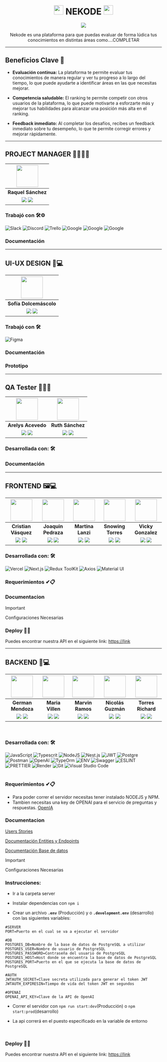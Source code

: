 <h1 align = "center"> <img src="https://i.imgur.com/3gWep0X.png" width=30> NEKODE <img src="https://i.imgur.com/3gWep0X.png" width=30>  </h1>
<p align = "center"><img src="https://i.imgur.com/3gWep0X.png" /></p>
<p align = "center"> Nekode es una plataforma para que puedas evaluar de forma lúdica tus conocimientos en distintas áreas como....COMPLETAR</p>
<hr>

## Beneficios Clave 🚀 

- **Evaluación continua:** La plataforma te permite evaluar tus conocimientos de manera regular y ver tu progreso a lo largo del tiempo, lo que puede ayudarte a identificar áreas en las que necesitas mejorar.

- **Competencia saludable:** El ranking te permite competir con otros usuarios de la plataforma, lo que puede motivarte a esforzarte más y mejorar tus habilidades para alcanzar una posición más alta en el ranking.

- **Feedback inmediato:** Al completar los desafíos, recibes un feedback inmediato sobre tu desempeño, lo que te permite corregir errores y mejorar rápidamente.

<hr>

## PROJECT MANAGER 🕵️‍♂️👩‍💻
| <img  src="https://i.imgur.com/XQz5wqd.jpg" width=70> |
|:-:|
| **Raquel Sánchez** |
| <a href=""><img src="https://img.shields.io/badge/github-%23121011.svg?&style=for-the-badge&logo=github&logoColor=white"/></a> <a href=""><img src="https://img.shields.io/badge/LinkedIn-0A66C2.svg?style=for-the-badge&logo=LinkedIn&logoColor=white"/></a> |

### Trabajó con 🛠️⚙
![Slack](https://img.shields.io/badge/Slack-4A154B.svg?style=for-the-badge&logo=Slack&logoColor=white)
![Discord](https://img.shields.io/badge/Discord-5865F2.svg?style=for-the-badge&logo=Discord&logoColor=white)
![Trello](https://img.shields.io/badge/Trello-0052CC.svg?style=for-the-badge&logo=Trello&logoColor=white)
![Google](https://img.shields.io/badge/Google%20Docs-4285F4.svg?style=for-the-badge&logo=Google-Docs&logoColor=white)
![Google](https://img.shields.io/badge/Google%20Calendar-4285F4.svg?style=for-the-badge&logo=Google-Calendar&logoColor=white)
![Google](https://img.shields.io/badge/Google%20Meet-00897B.svg?style=for-the-badge&logo=Google-Meet&logoColor=white)


### Documentación

<hr>

## UI-UX DESIGN 🎨💻
| <img  src="https://i.imgur.com/g4FXShv.png" width=70> |
|:-:|
| **Sofía Dolcemáscolo** |
| <a href=""><img src="https://img.shields.io/badge/github-%23121011.svg?&style=for-the-badge&logo=github&logoColor=white"/></a> <a href=""><img src="https://img.shields.io/badge/linkedin%20-%230077B5.svg?&style=for-the-badge&logo=linkedin&logoColor=white"/></a> |
### Trabajó con 🛠️
![Figma](https://img.shields.io/badge/Figma-F24E1E.svg?style=for-the-badge&logo=Figma&logoColor=white)


### Documentación

### Prototipo

<hr>

## QA Tester 🧪👨‍💻
| <img  src="https://i.imgur.com/o4QhzO8.jpg" width=70> |<img  src="https://i.imgur.com/DA0v86M.jpg" width=70> |
|:-:|:-:|
| **Arelys Acevedo** |**Ruth Sánchez** |
| <a href="1"><img src="https://img.shields.io/badge/github-%23121011.svg?&style=for-the-badge&logo=github&logoColor=white"/></a> <a href="1"><img src="https://img.shields.io/badge/linkedin%20-%230077B5.svg?&style=for-the-badge&logo=linkedin&logoColor=white"/></a> | <a href="2"><img src="https://img.shields.io/badge/github-%23121011.svg?&style=for-the-badge&logo=github&logoColor=white"/></a> <a href="2"><img src="https://img.shields.io/badge/linkedin%20-%230077B5.svg?&style=for-the-badge&logo=linkedin&logoColor=white"/></a> |

### Desarrollada con: 🛠️
### Documentación

<hr>


## FRONTEND 🖼️💻
| <img src="https://i.imgur.com/Zugll9X.jpg" width=70> | <img src="https://i.imgur.com/GkROevX.jpg" width=70> | <img src="https://i.imgur.com/nkoku4o.png" width=70> |<img src="https://i.imgur.com/J9fHHwv.jpg" width=70> | <img src="https://i.imgur.com/xzHOBdA.jpg" width=70> | 
|:-:|:-:|:-:|:-:|:-:|
| **Cristian Vásquez** | **Joaquin Pedraza** | **Martina Lanzi** | **Snowing Torres** | **Vicky Gonzalez** | 
| <a href="1"><img src="https://img.shields.io/badge/github-%23121011.svg?&style=for-the-badge&logo=github&logoColor=white"/></a> <a href="1"><img src="https://img.shields.io/badge/linkedin%20-%230077B5.svg?&style=for-the-badge&logo=linkedin&logoColor=white"/></a> | <a href="2"><img src="https://img.shields.io/badge/github-%23121011.svg?&style=for-the-badge&logo=github&logoColor=white"/></a> <a href="2"><img src="https://img.shields.io/badge/linkedin%20-%230077B5.svg?&style=for-the-badge&logo=linkedin&logoColor=white"/></a> | <a href="3"><img src="https://img.shields.io/badge/github-%23121011.svg?&style=for-the-badge&logo=github&logoColor=white"/></a> <a href="3"><img src="https://img.shields.io/badge/linkedin%20-%230077B5.svg?&style=for-the-badge&logo=linkedin&logoColor=white"/></a> | <a href="4"><img src="https://img.shields.io/badge/github-%23121011.svg?&style=for-the-badge&logo=github&logoColor=white"/></a> <a href="4"><img src="https://img.shields.io/badge/linkedin%20-%230077B5.svg?&style=for-the-badge&logo=linkedin&logoColor=white"/></a> | <a href="5"><img src="https://img.shields.io/badge/github-%23121011.svg?&style=for-the-badge&logo=github&logoColor=white"/></a> <a href="5"><img src="https://img.shields.io/badge/linkedin%20-%230077B5.svg?&style=for-the-badge&logo=linkedin&logoColor=white"/></a> |
### Desarrollada con: 🛠️
![Vercel](https://img.shields.io/badge/Vercel-000000.svg?style=for-the-badge&logo=Vercel&logoColor=white)
![Next.js](https://img.shields.io/badge/Next.js-000000.svg?style=for-the-badge&logo=nextdotjs&logoColor=white)
![Redux ToolKit](https://img.shields.io/badge/Redux-764ABC.svg?style=for-the-badge&logo=Redux&logoColor=white)
![Axios](https://img.shields.io/badge/Axios-5A29E4.svg?style=for-the-badge&logo=Axios&logoColor=white)
![Material UI](https://img.shields.io/badge/Material%20Design-757575.svg?style=for-the-badge&logo=Material-Design&logoColor=white)


### Requerimientos ✔📋

### Documentacion

> [!IMPORTANT]
> Configuraciones Necesarias


### Deploy 🚀🚀
Puedes encontrar nuestra API en el siguiente link: [https://link](https://s13-02-m-node-react.vercel.app)

<hr>

## BACKEND 🧠💻
| <img src="https://i.imgur.com/jjsRe6Y.jpg" width=70> | <img src="https://i.imgur.com/t8pGPpP.jpg" width=70> | <img src="https://i.imgur.com/figyLvY.png" width=70> |<img src="https://i.imgur.com/PtF1jgb.jpg" width=70> | <img src="https://i.imgur.com/YCOQckz.png" width=70> | 
|:-:|:-:|:-:|:-:|:-:|
| **German Mendoza** | **Maria Villen** | **Marvin Ramos** | **Nicolás Guzmán** | **Torres Richard** | 
| <a href="1"><img src="https://img.shields.io/badge/github-%23121011.svg?&style=for-the-badge&logo=github&logoColor=white"/></a> <a href="1"><img src="https://img.shields.io/badge/linkedin%20-%230077B5.svg?&style=for-the-badge&logo=linkedin&logoColor=white"/></a> | <a href="2"><img src="https://img.shields.io/badge/github-%23121011.svg?&style=for-the-badge&logo=github&logoColor=white"/></a> <a href="2"><img src="https://img.shields.io/badge/linkedin%20-%230077B5.svg?&style=for-the-badge&logo=linkedin&logoColor=white"/></a> | <a href="3"><img src="https://img.shields.io/badge/github-%23121011.svg?&style=for-the-badge&logo=github&logoColor=white"/></a> <a href="3"><img src="https://img.shields.io/badge/linkedin%20-%230077B5.svg?&style=for-the-badge&logo=linkedin&logoColor=white"/></a> | <a href="4"><img src="https://img.shields.io/badge/github-%23121011.svg?&style=for-the-badge&logo=github&logoColor=white"/></a> <a href="4"><img src="https://img.shields.io/badge/linkedin%20-%230077B5.svg?&style=for-the-badge&logo=linkedin&logoColor=white"/></a> | <a href="5"><img src="https://img.shields.io/badge/github-%23121011.svg?&style=for-the-badge&logo=github&logoColor=white"/></a> <a href="5"><img src="https://img.shields.io/badge/linkedin%20-%230077B5.svg?&style=for-the-badge&logo=linkedin&logoColor=white"/></a> |

<br/>

### Desarrollada con: 🛠️

![JavaScript](https://img.shields.io/badge/JavaScript-F7DF1E.svg?style=for-the-badge&logo=JavaScript&logoColor=black)
![Typescrit](https://img.shields.io/badge/TypeScript-3178C6.svg?style=for-the-badge&logo=TypeScript&logoColor=white)
![NodeJS](https://img.shields.io/badge/Node.js-339933.svg?style=for-the-badge&logo=nodedotjs&logoColor=white)
![Nest.js](https://img.shields.io/badge/NestJS-E0234E.svg?style=for-the-badge&logo=NestJS&logoColor=white)
![JWT](https://img.shields.io/badge/JSON%20Web%20Tokens-000000.svg?style=for-the-badge&logo=JSON-Web-Tokens&logoColor=white)
![Postgre](https://img.shields.io/badge/PostgreSQL-4169E1.svg?style=for-the-badge&logo=PostgreSQL&logoColor=white)
![Postman](https://img.shields.io/badge/Postman-FF6C37.svg?style=for-the-badge&logo=Postman&logoColor=white)
![OpenAI](https://img.shields.io/badge/OpenAI-412991.svg?style=for-the-badge&logo=OpenAI&logoColor=white)
![TypeOrm](https://img.shields.io/badge/Typeform-262627.svg?style=for-the-badge&logo=Typeform&logoColor=white)
![ENV](https://img.shields.io/badge/.ENV-ECD53F.svg?style=for-the-badge&logo=dotenv&logoColor=black)
![Swagger](https://img.shields.io/badge/Swagger-85EA2D.svg?style=for-the-badge&logo=Swagger&logoColor=black)
![ESLINT](https://img.shields.io/badge/ESLint-4B32C3.svg?style=for-the-badge&logo=ESLint&logoColor=white)
![PRETTIER](https://img.shields.io/badge/Prettier-F7B93E.svg?style=for-the-badge&logo=Prettier&logoColor=black)
![Render](https://img.shields.io/badge/Render-46E3B7.svg?style=for-the-badge&logo=Render&logoColor=white)
![Git](https://img.shields.io/badge/Git-F05032.svg?style=for-the-badge&logo=Git&logoColor=white)
![Visual Studio Code](https://img.shields.io/badge/Visual%20Studio%20Code-007ACC.svg?style=for-the-badge&logo=Visual-Studio-Code&logoColor=white)
<br/>
<br/>

### Requerimientos ✔📋
- Para poder correr el servidor necesitas tener instalado NODEJS y NPM.
- Tambien necesitas una key de OPENAI para el servicio de preguntas y respuestas. <a href="https://www.openai.com/">OpenIA</a>


### Documentacion

[Users Stories](https://docs.google.com/document/d/16x0sYgoeFEt4D3vPSPaTOTju1cOy-13f/edit?usp=sharing&ouid=100530841611688647093&rtpof=true&sd=true)

[Documentación Entities y Endpoints](https://docs.google.com/document/d/1LmHfukfJfrR7wwEu7PBfiBvKXNnC6x1x5zCYGRiF4yE/edit?usp=sharing)

[Documentación Base de datos](https://drive.google.com/file/d/1--KIXqEQqCCLTVGoBLSqCeAxpzBUNFjs/view?usp=sharing)
<br/>

> [!IMPORTANT]
> Configuraciones Necesarias

### Instrucciones:

  - Ir a la carpeta server

  - Instalar dependencias con ```npm i```

  - Crear un archivo **`.env`** (Producción) y o **`.development.env`** (desarrollo) con las siguientes variables:

  ```env
#SERVER
PORT=Puerto en el cual se va a ejecutar el servidor

#DB
POSTGRES_DB=Nombre de la base de datos de PostgreSQL a utilizar
POSTGRES_USER=Nombre de usuario de PostgreSQL
POSTGRES_PASSWORD=Contraseña del usuario de PostgreSQL
POSTGRES_HOST=Host donde se encuentra la base de datos de PostgreSQL
POSTGRES_PORT=Puerto en el que se ejecuta la base de datos de PostgreSQL

#AUTH
JWTAUTH_SECRET=Clave secreta utilizada para generar el token JWT
JWTAUTH_EXPIRESIN=Tiempo de vida del token JWT en segundos

#OPENAI
OPENAI_API_KEY=Clave de la API de OpenAI
  ```
  
  - Correr el servidor con ```npm run start:dev```(Producción) o ```npm start:prod```(desarrollo)

  - La api correrá en el puesto especificado en la variable de entorno
<br/>


### Deploy 🚀🚀

Puedes encontrar nuestra API en el siguiente link: [https://link](https://nekode-rqas.onrender.com/api)


